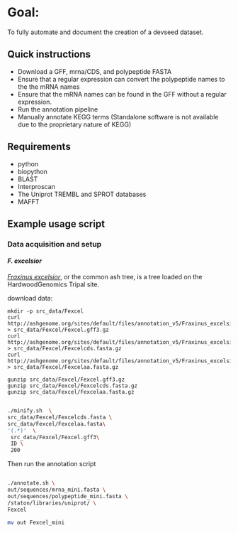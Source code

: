 
# Goal:

To fully automate and document the creation of a devseed dataset.

## Quick instructions

* Download a GFF, mrna/CDS, and polypeptide FASTA
* Ensure that a regular expression can convert the polypeptide names to the the mRNA names
* Ensure that the mRNA names can be found in the GFF without a regular expression.
* Run the annotation pipeline
* Manually annotate KEGG terms (Standalone software is not available due to the proprietary nature of KEGG)

## Requirements

* python
* biopython
* BLAST
* Interproscan
* The Uniprot TREMBL and SPROT databases
* MAFFT


## Example usage script

### Data acquisition and setup


#### *F. excelsior*

*[Fraxinus excelsior](https://www.hardwoodgenomics.org/organism/Fraxinus/excelsior)*, or the common ash tree, is a tree loaded on the HardwoodGenomics Tripal site.


download data:

```
mkdir -p src_data/Fexcel
curl http://ashgenome.org/sites/default/files/annotation_v5/Fraxinus_excelsior_38873_TGAC_v2.gff3.gz > src_data/Fexcel/Fexcel.gff3.gz
curl http://ashgenome.org/sites/default/files/annotation_v5/Fraxinus_excelsior_38873_TGAC_v2.gff3.cds.fa.gz > src_data/Fexcel/Fexcelcds.fasta.gz
curl http://ashgenome.org/sites/default/files/annotation_v5/Fraxinus_excelsior_38873_TGAC_v2.gff3.pep.fa.gz > src_data/Fexcel/Fexcelaa.fasta.gz

gunzip src_data/Fexcel/Fexcel.gff3.gz
gunzip src_data/Fexcel/Fexcelcds.fasta.gz
gunzip src_data/Fexcel/Fexcelaa.fasta.gz

```

 ```bash

 ./minify.sh  \
 src_data/Fexcel/Fexcelcds.fasta \
 src_data/Fexcel/Fexcelaa.fasta\
 '(.*)'  \
  src_data/Fexcel/Fexcel.gff3\
  ID \
  200

 ```

Then run the annotation script

 ```bash
 
 ./annotate.sh \
out/sequences/mrna_mini.fasta \
out/sequences/polypeptide_mini.fasta \
/staton/libraries/uniprot/ \
Fexcel

mv out Fexcel_mini
```


